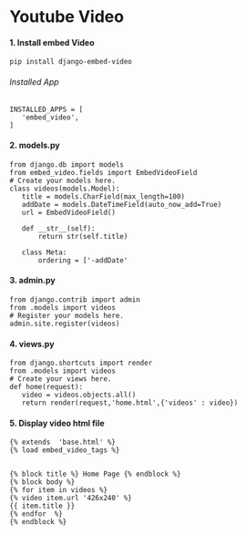 # Youtube Video 
#### 1. Install embed Video

```
pip install django-embed-video
```
###### Installed App
```
INSTALLED_APPS = [
   'embed_video',
]
```

#### 2. models.py
```
from django.db import models
from embed_video.fields import EmbedVideoField
# Create your models here.
class videos(models.Model):
   title = models.CharField(max_length=100)
   addDate = models.DateTimeField(auto_now_add=True)
   url = EmbedVideoField()

   def __str__(self):
       return str(self.title)

   class Meta:
       ordering = ['-addDate'
```

#### 3. admin.py

```
from django.contrib import admin
from .models import videos
# Register your models here.
admin.site.register(videos)
```
#### 4. views.py

```
from django.shortcuts import render
from .models import videos
# Create your views here.
def home(request):
   video = videos.objects.all()
   return render(request,'home.html',{'videos' : video})
```
#### 5. Display video html file

```
{% extends  'base.html' %}
{% load embed_video_tags %}


{% block title %} Home Page {% endblock %}
{% block body %}
{% for item in videos %}
{% video item.url '426x240' %}
{{ item.title }}
{% endfor  %}
{% endblock %}
```
